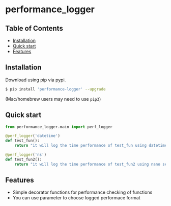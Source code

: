 # performance_logger

## Table of Contents
  * [Installation](#installation)
  * [Quick start](#quick-start)
  * [Features](#features)
  
## Installation

Download using pip via pypi.

```bash
$ pip install 'performance-logger' --upgrade
```
(Mac/homebrew users may need to use ``pip3``)


## Quick start
```python
from performance_logger.main import perf_logger

@perf_logger('datetime')
def test_fun():
    return "it will log the time performance of test_fun using datetime format"

@perf_logger('ns')
def test_fun2():
    return "it will log the time performance of test_fun2 using nano seconds"
```

## Features
  * Simple decorator functions for performance checking of functions
  * You can use parameter to choose logged performace format